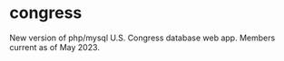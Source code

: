 # congress
New version of php/mysql U.S. Congress database web app. Members current as of May 2023.
